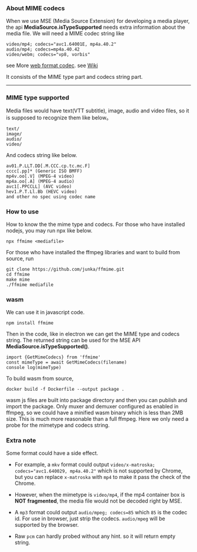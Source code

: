
### About MIME codecs
When we use MSE (Media Source Extension) for developing a media player, the api **MediaSource.isTypeSupported** needs extra information about the media file.
We will need a MIME codec string like
```
video/mp4; codecs="avc1.64001E, mp4a.40.2"
audio/mp4; codecs=mp4a.40.42
video/webm; codecs="vp8, vorbis"
```


see More [web format codec](https://developer.mozilla.org/en-US/docs/Web/Media/Formats/codecs_parameter).
see [Wiki](https://wiki.whatwg.org/wiki/video_type_parameters)

It consists of the MIME type part and codecs string part.

---

### MIME type supported
Media files would have text(VTT subtitle), image, audio and video files, so it is supposed to recognize them like below。
```
text/
image/
audio/
video/
```
And codecs string like below.
```
av01.P.LLT.DD[.M.CCC.cp.tc.mc.F]
cccc[.pp]* (Generic ISO BMFF)
mp4v.oo[.V] (MPEG-4 video)
mp4a.oo[.A] (MPEG-4 audio)
avc1[.PPCCLL] (AVC video)
hev1.P.T.Ll.Bb (HEVC video)
and other no spec using codec name
```

### How to use
How to know the the mime type and codecs.
For those who have installed nodejs, you may run npx like below.
```
npx ffmime <mediafile>
```

For those who have installed the ffmpeg libraries and want to build from source, run
```
git clone https://github.com/junka/ffmime.git
cd ffmime
make mime
./ffmime mediafile
```

### wasm
We can use it in javascript code.
```
npm install ffmime
```
Then in the code, like in electron we can get the MIME type and codecs string. 
The returned string can be used for the MSE API **MediaSource.isTypeSupported()**.

```
import {GetMimeCodecs} from 'ffmime'
const mimeType = await GetMimeCodecs(filename)
console log(mimeType)
```


To build wasm from source,
```
docker build -f Dockerfile --output package .
```
wasm js files are built into package directory and then you can publish and import the package.
Only muxer and demuxer configured as enabled in ffmpeg, so we could have a minified wasm binary which is less than 2MB size. This is much more reasonable than a full ffmpeg. Here we only need a probe for the mimetype and codecs string.

### Extra note
Some format could have a side effect. 
- For example, a `mkv` format could output `video/x-matroska; codecs="avc1.640029, mp4a.40.2"` which is not supported by Chrome, but you can replace `x-matroska` with `mp4` to make it pass the check of the Chrome.

- However, when the mimetype is `video/mp4`, if the mp4 container box is **NOT** **fragmented**, the media file would not be decoded right by MSE.

- A `mp3` format could output `audio/mpeg; codecs=85` which `85` is the codec id. For use in browser, just strip the codecs. `audio/mpeg` will be supported by the browser.

- Raw `pcm` can hardly probed without any hint. so it will return empty string.
